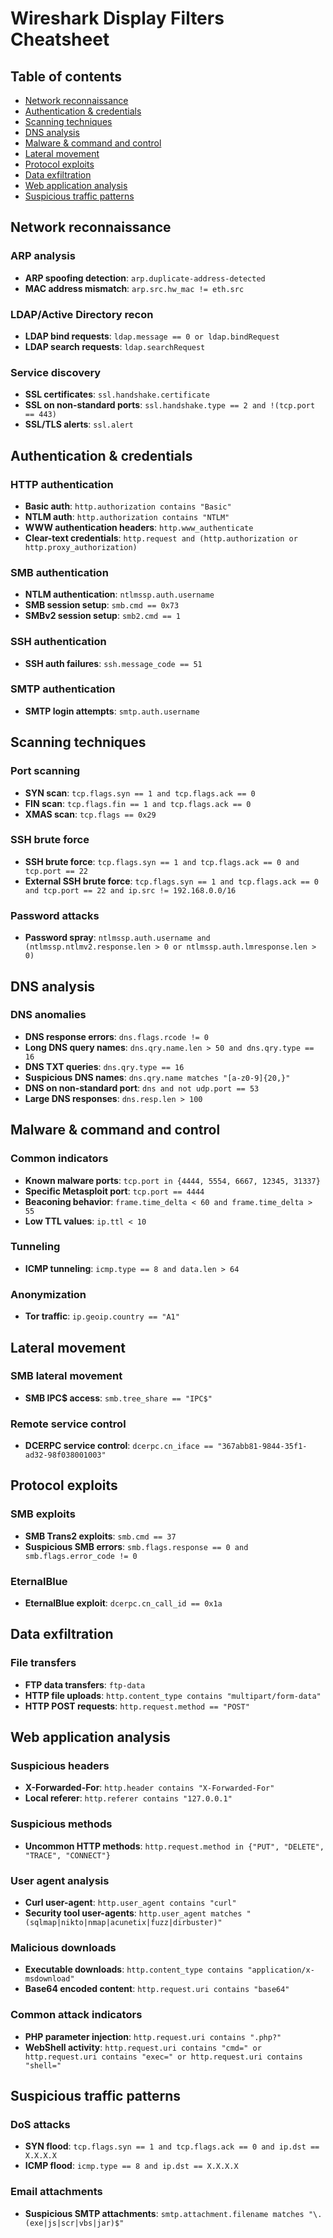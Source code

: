 # Wireshark Display Filters Cheatsheet

## Table of contents
- [Network reconnaissance](#network-reconnaissance)
- [Authentication & credentials](#authentication--credentials)
- [Scanning techniques](#scanning-techniques)
- [DNS analysis](#dns-analysis)
- [Malware & command and control](#malware--command-and-control)
- [Lateral movement](#lateral-movement)
- [Protocol exploits](#protocol-exploits)
- [Data exfiltration](#data-exfiltration)
- [Web application analysis](#web-application-analysis)
- [Suspicious traffic patterns](#suspicious-traffic-patterns)

## Network reconnaissance

### ARP analysis
- **ARP spoofing detection**: `arp.duplicate-address-detected`
- **MAC address mismatch**: `arp.src.hw_mac != eth.src`

### LDAP/Active Directory recon
- **LDAP bind requests**: `ldap.message == 0 or ldap.bindRequest`
- **LDAP search requests**: `ldap.searchRequest`

### Service discovery
- **SSL certificates**: `ssl.handshake.certificate`
- **SSL on non-standard ports**: `ssl.handshake.type == 2 and !(tcp.port == 443)`
- **SSL/TLS alerts**: `ssl.alert`

## Authentication & credentials

### HTTP authentication
- **Basic auth**: `http.authorization contains "Basic"`
- **NTLM auth**: `http.authorization contains "NTLM"`
- **WWW authentication headers**: `http.www_authenticate`
- **Clear-text credentials**: `http.request and (http.authorization or http.proxy_authorization)`

### SMB authentication
- **NTLM authentication**: `ntlmssp.auth.username`
- **SMB session setup**: `smb.cmd == 0x73`
- **SMBv2 session setup**: `smb2.cmd == 1`

### SSH authentication
- **SSH auth failures**: `ssh.message_code == 51`

### SMTP authentication
- **SMTP login attempts**: `smtp.auth.username`

## Scanning techniques

### Port scanning
- **SYN scan**: `tcp.flags.syn == 1 and tcp.flags.ack == 0`
- **FIN scan**: `tcp.flags.fin == 1 and tcp.flags.ack == 0`
- **XMAS scan**: `tcp.flags == 0x29`

### SSH brute force
- **SSH brute force**: `tcp.flags.syn == 1 and tcp.flags.ack == 0 and tcp.port == 22`
- **External SSH brute force**: `tcp.flags.syn == 1 and tcp.flags.ack == 0 and tcp.port == 22 and ip.src != 192.168.0.0/16`

### Password attacks
- **Password spray**: `ntlmssp.auth.username and (ntlmssp.ntlmv2.response.len > 0 or ntlmssp.auth.lmresponse.len > 0)`

## DNS analysis

### DNS anomalies
- **DNS response errors**: `dns.flags.rcode != 0`
- **Long DNS query names**: `dns.qry.name.len > 50 and dns.qry.type == 16`
- **DNS TXT queries**: `dns.qry.type == 16`
- **Suspicious DNS names**: `dns.qry.name matches "[a-z0-9]{20,}"`
- **DNS on non-standard port**: `dns and not udp.port == 53`
- **Large DNS responses**: `dns.resp.len > 100`

## Malware & command and control

### Common indicators
- **Known malware ports**: `tcp.port in {4444, 5554, 6667, 12345, 31337}`
- **Specific Metasploit port**: `tcp.port == 4444`
- **Beaconing behavior**: `frame.time_delta < 60 and frame.time_delta > 55`
- **Low TTL values**: `ip.ttl < 10`

### Tunneling
- **ICMP tunneling**: `icmp.type == 8 and data.len > 64`

### Anonymization
- **Tor traffic**: `ip.geoip.country == "A1"`

## Lateral movement

### SMB lateral movement
- **SMB IPC$ access**: `smb.tree_share == "IPC$"`

### Remote service control
- **DCERPC service control**: `dcerpc.cn_iface == "367abb81-9844-35f1-ad32-98f038001003"`

## Protocol exploits

### SMB exploits
- **SMB Trans2 exploits**: `smb.cmd == 37`
- **Suspicious SMB errors**: `smb.flags.response == 0 and smb.flags.error_code != 0`

### EternalBlue
- **EternalBlue exploit**: `dcerpc.cn_call_id == 0x1a`

## Data exfiltration

### File transfers
- **FTP data transfers**: `ftp-data`
- **HTTP file uploads**: `http.content_type contains "multipart/form-data"`
- **HTTP POST requests**: `http.request.method == "POST"`

## Web application analysis

### Suspicious headers
- **X-Forwarded-For**: `http.header contains "X-Forwarded-For"`
- **Local referer**: `http.referer contains "127.0.0.1"`

### Suspicious methods
- **Uncommon HTTP methods**: `http.request.method in {"PUT", "DELETE", "TRACE", "CONNECT"}`

### User agent analysis
- **Curl user-agent**: `http.user_agent contains "curl"`
- **Security tool user-agents**: `http.user_agent matches "(sqlmap|nikto|nmap|acunetix|fuzz|dirbuster)"`

### Malicious downloads
- **Executable downloads**: `http.content_type contains "application/x-msdownload"`
- **Base64 encoded content**: `http.request.uri contains "base64"`

### Common attack indicators
- **PHP parameter injection**: `http.request.uri contains ".php?"`
- **WebShell activity**: `http.request.uri contains "cmd=" or http.request.uri contains "exec=" or http.request.uri contains "shell="`

## Suspicious traffic patterns

### DoS attacks
- **SYN flood**: `tcp.flags.syn == 1 and tcp.flags.ack == 0 and ip.dst == X.X.X.X`
- **ICMP flood**: `icmp.type == 8 and ip.dst == X.X.X.X`

### Email attachments
- **Suspicious SMTP attachments**: `smtp.attachment.filename matches "\.(exe|js|scr|vbs|jar)$"`

